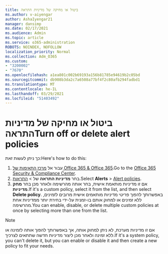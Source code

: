 ```yaml
---
title: ביטול או מחיקה של מדיניות התראה
ms.author: v-aiyengar
author: AshaIyengar21
manager: dansimp
ms.date: 02/17/2021
ms.audience: Admin
ms.topic: article
ms.service: o365-administration
ROBOTS: NOINDEX, NOFOLLOW
localization_priority: Normal
ms.collection: Adm_O365
ms.custom:
- "3200002"
- "7670"
ms.openlocfilehash: a1ea801c002b69193a156b81785e94619b2c05bd
ms.sourcegitcommit: db908b3da2c7a6508a77bf4f2c80afb294fadbd1
ms.translationtype: MT
ms.contentlocale: he-IL
ms.lasthandoff: 03/29/2021
ms.locfileid: "51403492"
---
```

# <a name="turn-off-or-delete-alert-policies"></a><span data-ttu-id="6e3ab-102">ביטול או מחיקה של מדיניות התראה</span><span class="sxs-lookup"><span data-stu-id="6e3ab-102">Turn off or delete alert policies</span></span>

<span data-ttu-id="6e3ab-103">כך ניתן לעשות זאת:</span><span class="sxs-lookup"><span data-stu-id="6e3ab-103">Here's how to do this:</span></span>

1. <span data-ttu-id="6e3ab-104">עבור אל [מרכז התאימות של Office 365 & Office 365](https://go.microsoft.com/fwlink/p/?linkid=2077143).</span><span class="sxs-lookup"><span data-stu-id="6e3ab-104">Go to the [Office 365 Security & Compliance Center](https://go.microsoft.com/fwlink/p/?linkid=2077143).</span></span>
1. <span data-ttu-id="6e3ab-105">בחר **מדיניות התראה** של  >  [התראות](https://go.microsoft.com/fwlink/?linkid=2103208).</span><span class="sxs-lookup"><span data-stu-id="6e3ab-105">Select **Alerts** > [Alert policies](https://go.microsoft.com/fwlink/?linkid=2103208).</span></span>
1. <span data-ttu-id="6e3ab-106">אם זו מדיניות מותאמת אישית, בחר אותה מהרשימה ולאחר מכן בחר **מחק מדיניות**.</span><span class="sxs-lookup"><span data-stu-id="6e3ab-106">If it's a custom policy, select it from the list, and then select **Delete policy**.</span></span> <span data-ttu-id="6e3ab-107">באפשרותך להפוך פריטי מדיניות מותאמים אישית מרובים לזמינים, ללא זמינים או למחוק אותם בו-זמנית על-ידי בחירת יותר ממדיניות אחת מהרשימה.</span><span class="sxs-lookup"><span data-stu-id="6e3ab-107">You can enable, disable, or delete multiple custom policies at once by selecting more than one from the list.</span></span>

> [!NOTE]
> <span data-ttu-id="6e3ab-108">אם זו מדיניות מערכת, לא ניתן למחוק אותה, אך באפשרותך להפוך אותה לזמינה או ללא זמינה ולאחר מכן ליצור מדיניות חדשה שתתאים לצרכיך.</span><span class="sxs-lookup"><span data-stu-id="6e3ab-108">If it's a system policy, you can't delete it, but you can enable or disable it and then create a new policy to fit your needs.</span></span>

